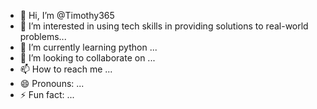 - 👋 Hi, I’m @Timothy365
- 👀 I’m interested in using tech skills in providing solutions to real-world problems...
- 🌱 I’m currently learning python ...
- 💞️ I’m looking to collaborate on ...
- 📫 How to reach me ...
- 😄 Pronouns: ...
- ⚡ Fun fact: ...

<!---
Timothy365/Timothy365 is a ✨ special ✨ repository because its `README.md` (this file) appears on your GitHub profile.
You can click the Preview link to take a look at your changes.
--->
